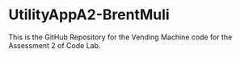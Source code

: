 # UtilityAppA2-BrentMuli

This is the GitHub Repository for the Vending Machine code for the Assessment 2 of Code Lab.
